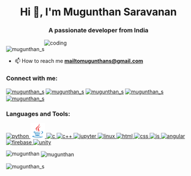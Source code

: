 <h1 align="center">Hi 👋, I'm Mugunthan Saravanan</h1>
<h3 align="center">A passionate developer from India</h3>
<img align ="right" alt="coding"width="400" src="https://user-images.githubusercontent.com/110616069/230600635-6b2700b9-62cb-4fd7-838b-5fad7f71a823.png">
<p align="left"> <img src="https://komarev.com/ghpvc/?username=mugunthansaravanan&label=Profile%20views&color=0e75b6&style=flat" alt="mugunthan_s" /> </p>

- 📫 How to reach me **mailtomugunthans@gmail.com**

<h3 align="left">Connect with me:</h3>
<p align="left">
<a href="https://www.linkedin.com/in/mugunthansaravanan/" target="blank"><img align="center" src="https://raw.githubusercontent.com/rahuldkjain/github-profile-readme-generator/master/src/images/icons/Social/linked-in-alt.svg" alt="mugunthan_s" height="30" width="40" /></a>
<a href="https://www.codechef.com/users/mugunthan_s" target="blank"><img align="center" src="https://cdn.jsdelivr.net/npm/simple-icons@3.1.0/icons/codechef.svg" alt="mugunthan_s" height="30" width="40" /></a>
<a href="https://www.hackerrank.com/Mugunthan_S?hr_r=1" target="blank"><img align="center" src="https://raw.githubusercontent.com/rahuldkjain/github-profile-readme-generator/master/src/images/icons/Social/hackerrank.svg" alt="mugunthan_s" height="30" width="40" /></a>
<a href="https://leetcode.com/mugunthan_s/" target="blank"><img align="center" src="https://raw.githubusercontent.com/rahuldkjain/github-profile-readme-generator/master/src/images/icons/Social/leet-code.svg" alt="mugunthan_s" height="30" width="40" /></a>
<a href="https://mugunthansaravanan.github.io/MugunthanSaravanan" target="blank"><img align="center" src="https://user-images.githubusercontent.com/110616069/230604987-0a01da58-6e63-4fe0-ace3-d3fdc5a92583.jpg" alt="mugunthan_s" height="30" width="30" /></a>
   
</p>
<h3 align="left">Languages and Tools:</h3>
<p align="left"> 

<a href="https://www.python.org" target="_blank" rel="noreferrer"> <img src="https://user-images.githubusercontent.com/110616069/230603043-3edc369e-f6c5-4115-9bce-1dd8522c1895.png" alt="python" width="40" height="40"/> </a>   <a href="https://www.java.com" target="_blank" rel="noreferrer"> <img src="https://raw.githubusercontent.com/devicons/devicon/master/icons/java/java-original.svg" alt="java" width="40" height="40"/> </a>  <a href="https://www.cprogramming.com" target="_blank" rel="noreferrer"> <img src="https://user-images.githubusercontent.com/110616069/230603279-d9ed0208-2c95-4bd4-b833-39c154280030.png" alt="c" width="40" height="40"/> </a>  <a href="https://www.cprogramming.com" target="_blank" rel="noreferrer"> <img src="https://user-images.githubusercontent.com/110616069/230603342-88080aea-515f-4432-997d-5e86227e7f10.png" alt="c++" width="40" height="40"/> </a>   <a href="https://jupyter.org" target="_blank" rel="noreferrer"> <img src="https://user-images.githubusercontent.com/110616069/230603504-5a00c15e-9e4e-45bf-9972-c04e064e70e1.png" alt="jupyter" width="40" height="40"/> </a>  <a href="https://www.linux.com" target="_blank" rel="noreferrer"> <img src="https://user-images.githubusercontent.com/110616069/230603812-ee6c34be-238e-4e16-ab43-d1085fdf82dd.png" alt="linux" width="40" height="40"/> </a>  <a href="https://www.w3schools.com/html/" target="_blank" rel="noreferrer"> <img src="https://user-images.githubusercontent.com/110616069/230603903-5f632f3b-ec5c-4578-bb3c-722db96ce2ac.svg" alt="html" width="40" height="40"/> </a>     <a href="https://www.w3schools.com/css/" target="_blank" rel="noreferrer"> <img src="https://user-images.githubusercontent.com/110616069/230604057-39417cbb-7cb1-40c3-b0b6-8f1ec1fbd148.svg" alt="css" width="40" height="40"/> </a>  <a href="https://www.w3schools.com/js/" target="_blank" rel="noreferrer"> <img src="https://user-images.githubusercontent.com/110616069/230604182-b83a3ec7-cf71-473d-816a-c43830dcef3d.png" alt="js" width="40" height="40"/> </a>  <a href="https://angular.io" target="_blank" rel="noreferrer"> <img src="https://user-images.githubusercontent.com/110616069/230604225-c8dcf5f5-d23d-41a2-8efb-1508e3691c1c.svg" alt="angular" width="40" height="40"/> </a>   <a href="https://firebase.google.com" target="_blank" rel="noreferrer"> <img src="https://user-images.githubusercontent.com/110616069/230604389-38be4536-ff3a-490c-8b3a-69f952d1ee2c.jpg" alt="firebase" width="40" height="40"/> </a>  <a href="https://unity.com" target="_blank" rel="noreferrer"> <img src="https://user-images.githubusercontent.com/110616069/230604462-ac87340b-ab66-4730-93c3-7ca6804cf388.png" alt="unity" width="40" height="40"/> </a>  

<p><img align="left" src="https://github-readme-stats.vercel.app/api/top-langs?username=mugunthansaravanan&show_icons=true&locale=en&layout=compact" alt="mugunthan" /></p>



<p>&nbsp;<img align="center" src="https://github-readme-stats.vercel.app/api?username=mugunthansaravanan&show_icons=true&theme=tokyonight" alt="mugunthan" /></p>

<p><img align="center" src="https://github-readme-streak-stats.herokuapp.com/?user=mugunthansaravanan&" alt="mugunthan_s" /></p>
